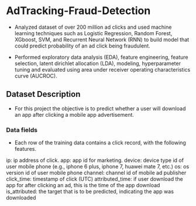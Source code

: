 # AdTracking-Fraud-Detection

- Analyzed dataset of over 200 million ad clicks and used machine learning techniques such as Logistic Regression, Random Forest, XGboost, SVM, and Recurrent Neural Network (RNN) to build model that could predict probability of an ad click being fraudulent.

- Performed exploratory data analysis (EDA), feature engineering, feature selection, latent dirichlet allocation (LDA), modeling, hyperparameter tuning and evaluated using area under receiver operating characteristics curve (AUCROC).


## Dataset Description

- For this project the objective is to predict whether a user will download an app after clicking a mobile app advertisement.

### Data fields

- Each row of the training data contains a click record, with the following features.

ip: ip address of click.
app: app id for marketing.
device: device type id of user mobile phone (e.g., iphone 6 plus, iphone 7, huawei mate 7, etc.)
os: os version id of user mobile phone
channel: channel id of mobile ad publisher
click_time: timestamp of click (UTC)
attributed_time: if user download the app for after clicking an ad, this is the time of the app download
is_attributed: the target that is to be predicted, indicating the app was downloaded

